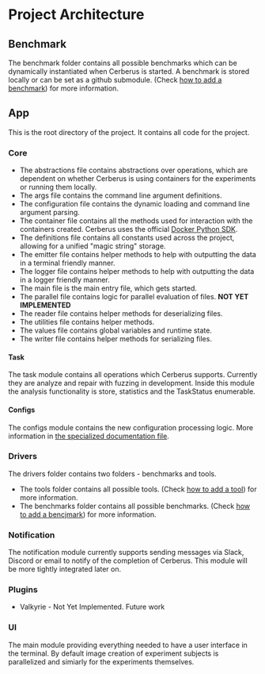 # Project Architecture

## Benchmark

The benchmark folder contains all possible benchmarks which can be dynamically instantiated when Cerberus is started. A benchmark is stored locally or can be set as a github submodule. (Check [how to add a benchmark](benchmark/AddBenchmark.md)) for more information.

## App

This is the root directory of the project. It contains all code for the project.

### Core

 * The abstractions file contains abstractions over operations, which are dependent on whether Cerberus is using containers for the experiments or running them locally.
 * The args file contains the command line argument definitions.
 * The configuration file contains the dynamic loading and command line argument parsing.
 * The container file contains all the methods used for interaction with the containers created. Cerberus uses the official [Docker Python SDK](docker-py.readthedocs.io/).
 * The definitions file contains all constants used across the project, allowing for a unified "magic string" storage.
 * The emitter file contains helper methods to help with outputting the data in a terminal friendly manner.
 * The logger file contains helper methods to help with outputting the data in a logger friendly manner.
 * The main file is the main entry file, which gets started.
 * The parallel file contains logic for parallel evaluation of files. **NOT YET IMPLEMENTED**
 * The reader file contains helper methods for deserializing files.
 * The utilities file contains helper methods.
 * The values file contains global variables and runtime state.
 * The writer file contains helper methods for serializing files.

#### Task

The task module contains all operations which Cerberus supports. Currently they are analyze and repair with fuzzing in development. Inside this module the analysis functionality is store, statistics and the TaskStatus enumerable.

#### Configs

The configs module contains the new configuration processing logic. More information in [the specialized documentation file](AdvancedConfiguration.md).

### Drivers

The drivers folder contains two folders - benchmarks and tools.

* The tools folder contains all possible tools. (Check [how to add a tool](benchmark/AddTool.md)) for more information.
* The benchmarks folder contains all possible benchmarks. (Check [how to add a bencjmark](benchmark/AddBenchmark.md)) for more information.

### Notification

The notification module currently supports sending messages via Slack, Discord or email to notify of the completion of Cerberus.
This module will be more tightly integrated later on.

### Plugins

* Valkyrie - Not Yet Implemented. Future work

### UI

The main module providing everything needed to have a user interface in the terminal. By default image creation of experiment subjects is parallelized and simiarly for the experiments themselves.

